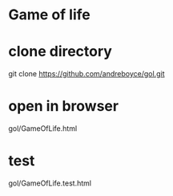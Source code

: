 # Game of life

# clone directory
git clone https://github.com/andreboyce/gol.git

# open in browser
gol/GameOfLife.html

# test
gol/GameOfLife.test.html
